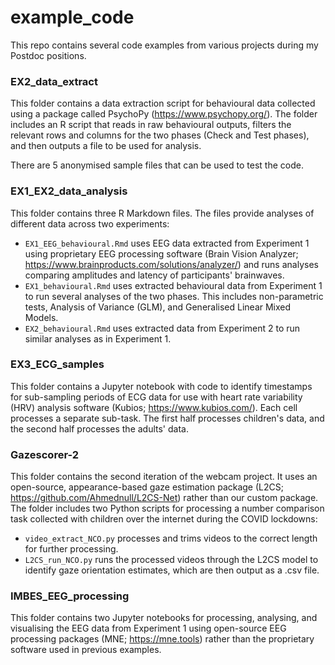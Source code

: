 
# example_code

This repo contains several code examples from various projects during my Postdoc positions. 

### EX2_data_extract

This folder contains a data extraction script for behavioural data collected using a package called PsychoPy (https://www.psychopy.org/). The folder includes an R script that reads in raw behavioural outputs, filters the relevant rows and columns for the two phases (Check and Test phases), and then outputs a file to be used for analysis.

There are 5 anonymised sample files that can be used to test the code.

### EX1_EX2_data_analysis

This folder contains three R Markdown files. The files provide analyses of different data across two experiments: 
- `EX1_EEG_behavioural.Rmd` uses EEG data extracted from Experiment 1 using proprietary EEG processing software (Brain Vision Analyzer; https://www.brainproducts.com/solutions/analyzer/) and runs analyses comparing amplitudes and latency of participants' brainwaves.
- `EX1_behavioural.Rmd` uses extracted behavioural data from Experiment 1 to run several analyses of the two phases. This includes non-parametric tests, Analysis of Variance (GLM), and Generalised Linear Mixed Models.
- `EX2_behavioural.Rmd` uses extracted data from Experiment 2 to run similar analyses as in Experiment 1.

### EX3_ECG_samples

This folder contains a Jupyter notebook with code to identify timestamps for sub-sampling periods of ECG data for use with heart rate variability (HRV) analysis software (Kubios; https://www.kubios.com/). Each cell processes a separate sub-task. The first half processes children's data, and the second half processes the adults' data.

### Gazescorer-2

This folder contains the second iteration of the webcam project. It uses an open-source, appearance-based gaze estimation package (L2CS; https://github.com/Ahmednull/L2CS-Net) rather than our custom package. The folder includes two Python scripts for processing a number comparison task collected with children over the internet during the COVID lockdowns:
- `video_extract_NCO.py` processes and trims videos to the correct length for further processing.
- `L2CS_run_NCO.py` runs the processed videos through the L2CS model to identify gaze orientation estimates, which are then output as a .csv file.

### IMBES_EEG_processing

This folder contains two Jupyter notebooks for processing, analysing, and visualising the EEG data from Experiment 1 using open-source EEG processing packages (MNE; https://mne.tools) rather than the proprietary software used in previous examples.
